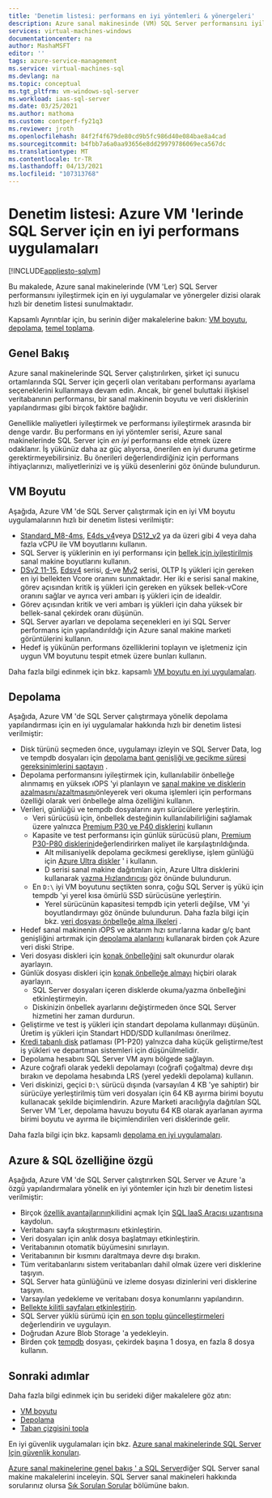```yaml
---
title: 'Denetim listesi: performans en iyi yöntemleri & yönergeleri'
description: Azure sanal makinesinde (VM) SQL Server performansını iyileştirmek için en iyi uygulamalarınızı ve yönergeleri gözden geçirmek üzere hızlı bir denetim listesi sağlar.
services: virtual-machines-windows
documentationcenter: na
author: MashaMSFT
editor: ''
tags: azure-service-management
ms.service: virtual-machines-sql
ms.devlang: na
ms.topic: conceptual
ms.tgt_pltfrm: vm-windows-sql-server
ms.workload: iaas-sql-server
ms.date: 03/25/2021
ms.author: mathoma
ms.custom: contperf-fy21q3
ms.reviewer: jroth
ms.openlocfilehash: 84f2f4f679de80cd9b5fc986d40e084bae8a4cad
ms.sourcegitcommit: b4fbb7a6a0aa93656e8dd29979786069eca567dc
ms.translationtype: MT
ms.contentlocale: tr-TR
ms.lasthandoff: 04/13/2021
ms.locfileid: "107313768"
---
```

# <a name="checklist-performance-best-practices-for-sql-server-on-azure-vms"></a>Denetim listesi: Azure VM 'lerinde SQL Server için en iyi performans uygulamaları
[!INCLUDE[appliesto-sqlvm](../../includes/appliesto-sqlvm.md)]

Bu makalede, Azure sanal makinelerinde (VM 'Ler) SQL Server performansını iyileştirmek için en iyi uygulamalar ve yönergeler dizisi olarak hızlı bir denetim listesi sunulmaktadır. 

Kapsamlı Ayrıntılar için, bu serinin diğer makalelerine bakın: [VM boyutu](performance-guidelines-best-practices-vm-size.md), [depolama](performance-guidelines-best-practices-storage.md), [temel toplama](performance-guidelines-best-practices-collect-baseline.md). 


## <a name="overview"></a>Genel Bakış

Azure sanal makinelerinde SQL Server çalıştırılırken, şirket içi sunucu ortamlarında SQL Server için geçerli olan veritabanı performansı ayarlama seçeneklerini kullanmaya devam edin. Ancak, bir genel buluttaki ilişkisel veritabanının performansı, bir sanal makinenin boyutu ve veri disklerinin yapılandırması gibi birçok faktöre bağlıdır.

Genellikle maliyetleri iyileştirmek ve performansı iyileştirmek arasında bir denge vardır. Bu performans en iyi yöntemler serisi, Azure sanal makinelerinde SQL Server için *en iyi* performansı elde etmek üzere odaklanır. İş yükünüz daha az güç alıyorsa, önerilen en iyi duruma getirme gerektirmeyebilirsiniz. Bu önerileri değerlendirdiğiniz için performans ihtiyaçlarınızı, maliyetlerinizi ve iş yükü desenlerini göz önünde bulundurun.

## <a name="vm-size"></a>VM Boyutu

Aşağıda, Azure VM 'de SQL Server çalıştırmak için en iyi VM boyutu uygulamalarının hızlı bir denetim listesi verilmiştir: 

- [Standard_M8-4ms](../../../virtual-machines/m-series.md), [E4ds_v4](../../../virtual-machines/edv4-edsv4-series.md#edv4-series)veya [DS12_v2](../../../virtual-machines/dv2-dsv2-series-memory.md#dsv2-series-11-15) ya da üzeri gibi 4 veya daha fazla vCPU ile VM boyutlarını kullanın. 
- SQL Server iş yüklerinin en iyi performansı için [bellek için iyileştirilmiş](../../../virtual-machines/sizes-memory.md) sanal makine boyutlarını kullanın. 
- [DSv2 11-15](../../../virtual-machines/dv2-dsv2-series-memory.md), [Edsv4](../../../virtual-machines/edv4-edsv4-series.md) serisi, [d-](../../../virtual-machines/m-series.md)ve [Mv2](../../../virtual-machines/mv2-series.md) serisi, OLTP Iş yükleri için gereken en iyi bellekten Vcore oranını sunmaktadır. Her iki e serisi sanal makine, görev açısından kritik iş yükleri için gereken en yüksek bellek-vCore oranını sağlar ve ayrıca veri ambarı iş yükleri için de idealdir. 
- Görev açısından kritik ve veri ambarı iş yükleri için daha yüksek bir bellek-sanal çekirdek oranı düşünün. 
- SQL Server ayarları ve depolama seçenekleri en iyi SQL Server performans için yapılandırıldığı için Azure sanal makine marketi görüntülerini kullanın. 
- Hedef iş yükünün performans özelliklerini toplayın ve işletmeniz için uygun VM boyutunu tespit etmek üzere bunları kullanın.

Daha fazla bilgi edinmek için bkz. kapsamlı [VM boyutu en iyi uygulamaları](performance-guidelines-best-practices-vm-size.md). 

## <a name="storage"></a>Depolama

Aşağıda, Azure VM 'de SQL Server çalıştırmaya yönelik depolama yapılandırması için en iyi uygulamalar hakkında hızlı bir denetim listesi verilmiştir: 

- Disk türünü seçmeden önce, uygulamayı izleyin ve SQL Server Data, log ve tempdb dosyaları için [depolama bant genişliği ve gecikme süresi gereksinimlerini saptayın](../../../virtual-machines/premium-storage-performance.md#counters-to-measure-application-performance-requirements) . 
- Depolama performansını iyileştirmek için, kullanılabilir önbelleğe alınmamış en yüksek ıOPS 'yi planlayın ve [sanal makine ve disklerin azalmasını/azaltmasını](../../../virtual-machines/premium-storage-performance.md#throttling)önleyerek veri okuma işlemleri için performans özelliği olarak veri önbelleğe alma özelliğini kullanın.
- Verileri, günlüğü ve tempdb dosyalarını ayrı sürücülere yerleştirin.
    - Veri sürücüsü için, önbellek desteğinin kullanılabilirliğini sağlamak üzere yalnızca [Premium P30 ve P40 disklerini](../../../virtual-machines/disks-types.md#premium-ssd) kullanın
    - Kapasite ve test performansı için günlük sürücüsü planı, [Premium P30-P80 disklerini](../../../virtual-machines/disks-types.md#premium-ssd)değerlendirirken maliyet ile karşılaştırıldığında.
      - Alt milisaniyelik depolama gecikmesi gerekliyse, işlem günlüğü için [Azure Ultra diskler](../../../virtual-machines/disks-types.md#ultra-disk) ' i kullanın. 
      - D serisi sanal makine dağıtımları için, Azure Ultra disklerini kullanarak [yazma Hızlandırıcısı](../../../virtual-machines/how-to-enable-write-accelerator.md) göz önünde bulundurun.
    - En [](/sql/relational-databases/databases/tempdb-database) `D:\` iyi VM boyutunu seçtikten sonra, çoğu SQL Server iş yükü için tempdb 'yi yerel kısa ömürlü SSD sürücüsüne yerleştirin. 
      - Yerel sürücünün kapasitesi tempdb için yeterli değilse, VM 'yi boyutlandırmayı göz önünde bulundurun. Daha fazla bilgi için bkz. [veri dosyası önbelleğe alma ilkeleri](performance-guidelines-best-practices-storage.md#data-file-caching-policies) .
- Hedef sanal makinenin ıOPS ve aktarım hızı sınırlarına kadar g/ç bant genişliğini artırmak için [depolama alanlarını](/windows-server/storage/storage-spaces/overview) kullanarak birden çok Azure veri diski Stripe.
- Veri dosyası diskleri için [konak önbelleğini](../../../virtual-machines/disks-performance.md#virtual-machine-uncached-vs-cached-limits) salt okunurdur olarak ayarlayın.
- Günlük dosyası diskleri için [konak önbelleğe almayı](../../../virtual-machines/disks-performance.md#virtual-machine-uncached-vs-cached-limits) hiçbiri olarak ayarlayın.
    - SQL Server dosyaları içeren disklerde okuma/yazma önbelleğini etkinleştirmeyin. 
    - Diskinizin önbellek ayarlarını değiştirmeden önce SQL Server hizmetini her zaman durdurun.
- Geliştirme ve test iş yükleri için standart depolama kullanmayı düşünün. Üretim iş yükleri için Standart HDD/SDD kullanılması önerilmez.
- [Kredi tabanlı disk](../../../virtual-machines/disk-bursting.md#credit-based-bursting) patlaması (P1-P20) yalnızca daha küçük geliştirme/test iş yükleri ve departman sistemleri için düşünülmelidir.
- Depolama hesabını SQL Server VM aynı bölgede sağlayın. 
- Azure coğrafi olarak yedekli depolamayı (coğrafi çoğaltma) devre dışı bırakın ve depolama hesabında LRS (yerel yedekli depolama) kullanın.
- Veri diskinizi, geçici `D:\` sürücü dışında (varsayılan 4 KB 'ye sahiptir) bir sürücüye yerleştirilmiş tüm veri dosyaları için 64 KB ayırma birimi boyutu kullanacak şekilde biçimlendirin. Azure Marketi aracılığıyla dağıtılan SQL Server VM 'Ler, depolama havuzu boyutu 64 KB olarak ayarlanan ayırma birimi boyutu ve ayırma ile biçimlendirilen veri disklerinde gelir. 

Daha fazla bilgi için bkz. kapsamlı [depolama en iyi uygulamaları](performance-guidelines-best-practices-storage.md). 


## <a name="azure--sql-feature-specific"></a>Azure & SQL özelliğine özgü

Aşağıda, Azure VM 'de SQL Server çalıştırırken SQL Server ve Azure 'a özgü yapılandırmalara yönelik en iyi yöntemler için hızlı bir denetim listesi verilmiştir: 

- Birçok [özellik avantajlarının](sql-server-iaas-agent-extension-automate-management.md#feature-benefits)kilidini açmak Için [SQL IaaS Aracısı uzantısına](sql-agent-extension-manually-register-single-vm.md) kaydolun. 
- Veritabanı sayfa sıkıştırmasını etkinleştirin.
- Veri dosyaları için anlık dosya başlatmayı etkinleştirin.
- Veritabanının otomatik büyümesini sınırlayın.
- Veritabanının bir kısmını daraltmaya devre dışı bırakın.
- Tüm veritabanlarını sistem veritabanları dahil olmak üzere veri disklerine taşıyın.
- SQL Server hata günlüğünü ve izleme dosyası dizinlerini veri disklerine taşıyın.
- Varsayılan yedekleme ve veritabanı dosya konumlarını yapılandırın.
- [Bellekte kilitli sayfaları etkinleştirin](/sql/database-engine/configure-windows/enable-the-lock-pages-in-memory-option-windows).
- SQL Server yüklü sürümü için [en son toplu güncelleştirmeleri](/sql/database-engine/install-windows/latest-updates-for-microsoft-sql-server) değerlendirin ve uygulayın.
- Doğrudan Azure Blob Storage 'a yedekleyin.
- Birden çok [tempdb](/sql/relational-databases/databases/tempdb-database#optimizing-tempdb-performance-in-sql-server) dosyası, çekirdek başına 1 dosya, en fazla 8 dosya kullanın.



## <a name="next-steps"></a>Sonraki adımlar

Daha fazla bilgi edinmek için bu serideki diğer makalelere göz atın:
- [VM boyutu](performance-guidelines-best-practices-vm-size.md)
- [Depolama](performance-guidelines-best-practices-storage.md)
- [Taban çizgisini topla](performance-guidelines-best-practices-collect-baseline.md)

En iyi güvenlik uygulamaları için bkz. [Azure sanal makinelerinde SQL Server Için güvenlik konuları](security-considerations-best-practices.md).

[Azure sanal makinelerine genel bakış ' a SQL Server](sql-server-on-azure-vm-iaas-what-is-overview.md)diğer SQL Server sanal makine makalelerini inceleyin. SQL Server sanal makineleri hakkında sorularınız olursa [Sık Sorulan Sorular](frequently-asked-questions-faq.md) bölümüne bakın.
